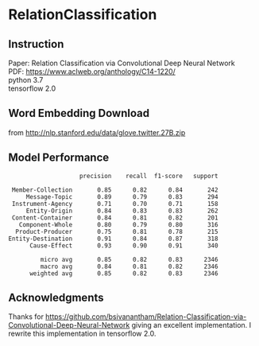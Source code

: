 # RelationClassification

## Instruction
Paper: Relation Classification via Convolutional Deep Neural Network <br/>
PDF: https://www.aclweb.org/anthology/C14-1220/ <br/>
python 3.7 <br/>
tensorflow 2.0

## Word Embedding Download
from http://nlp.stanford.edu/data/glove.twitter.27B.zip

## Model Performance
```
                    precision    recall  f1-score   support
                    
 Member-Collection       0.85      0.82      0.84       242
     Message-Topic       0.89      0.79      0.83       294
 Instrument-Agency       0.71      0.70      0.71       158
     Entity-Origin       0.84      0.83      0.83       262
 Content-Container       0.84      0.81      0.82       201
   Component-Whole       0.80      0.79      0.80       316
  Product-Producer       0.75      0.81      0.78       215
Entity-Destination       0.91      0.84      0.87       318
      Cause-Effect       0.93      0.90      0.91       340
      
         micro avg       0.85      0.82      0.83      2346
         macro avg       0.84      0.81      0.82      2346
      weighted avg       0.85      0.82      0.83      2346
```

## Acknowledgments
Thanks for https://github.com/bsivanantham/Relation-Classification-via-Convolutional-Deep-Neural-Network giving an excellent implementation. I rewrite this implementation in tensorflow 2.0.
